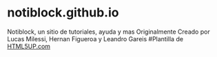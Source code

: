 # notiblock.github.io
Notiblock, un sitio de tutoriales, ayuda y mas
Originalmente Creado por Lucas Milessi, Hernan Figueroa y Leandro Gareis
#Plantilla de <a href="http://html5up.net">HTML5UP.com</a>
